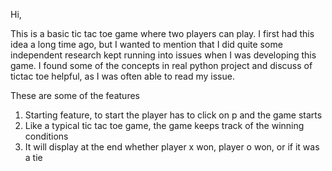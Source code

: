 Hi,

This is a basic tic tac toe game where two players can play. I first had this idea a long time ago, but I wanted to mention that I did quite some independent research
kept running into issues when I was developing this game. I found some of the concepts in real python project and discuss of tictac toe helpful, as
I was often able to read my issue.

These are some of the features

1. Starting feature, to start the player has to click on p and the game starts
2. Like a typical tic tac toe game, the game keeps track of the winning conditions
3. It will display at the end whether player x won, player o won, or if it was a tie